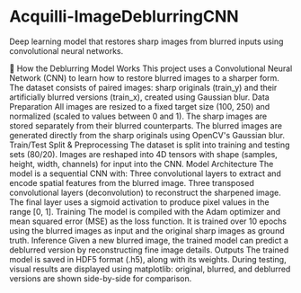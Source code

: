 # Acquilli-ImageDeblurringCNN
Deep learning model that restores sharp images from blurred inputs using convolutional neural networks.

🧠 How the Deblurring Model Works This project uses a Convolutional Neural Network (CNN) to learn how to restore blurred images to a sharper form. The dataset consists of paired images: sharp originals (train_y) and their artificially blurred versions (train_x), created using Gaussian blur.
Data Preparation
All images are resized to a fixed target size (100, 250) and normalized (scaled to values between 0 and 1). The sharp images are stored separately from their blurred counterparts. The blurred images are generated directly from the sharp originals using OpenCV's Gaussian blur.
Train/Test Split & Preprocessing The dataset is split into training and testing sets (80/20). Images are reshaped into 4D tensors with shape (samples, height, width, channels) for input into the CNN.
Model Architecture The model is a sequential CNN with: Three convolutional layers to extract and encode spatial features from the blurred image. Three transposed convolutional layers (deconvolution) to reconstruct the sharpened image. The final layer uses a sigmoid activation to produce pixel values in the range [0, 1].
Training The model is compiled with the Adam optimizer and mean squared error (MSE) as the loss function. It is trained over 10 epochs using the blurred images as input and the original sharp images as ground truth.
Inference Given a new blurred image, the trained model can predict a deblurred version by reconstructing fine image details.
Outputs The trained model is saved in HDF5 format (.h5), along with its weights. During testing, visual results are displayed using matplotlib: original, blurred, and deblurred versions are shown side-by-side for comparison.
